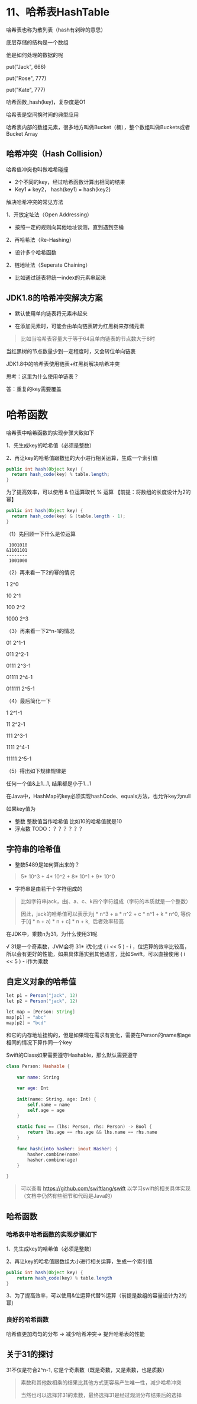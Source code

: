 # 11、哈希表HashTable

哈希表也称为散列表（hash有剁碎的意思）

底层存储的结构是一个数组

他是如何处理的数据的呢

put("Jack", 666)

put("Rose", 777)

put("Kate", 777)

哈希函数_hash(key)，复杂度是O1 

哈希表是空间换时间的典型应用

哈希表内部的数组元素，很多地方叫做Bucket（桶），整个数组叫做Buckets或者Bucket Array



## 哈希冲突（Hash Collision）

哈希值冲突也叫做哈希碰撞

- 2个不同的key，经过哈希函数计算出相同的结果
- Key1 ≠ key2， hash(key1) = hash(key2)

解决哈希冲突的常见方法

1、开放定址法（Open Addressing）

- 按照一定的规则向其他地址谈测，直到遇到空桶

2、再哈希法（Re-Hashing）

- 设计多个哈希函数

2、链地址法（Seperate Chaining）

- 比如通过链表将统一index的元素串起来



## JDK1.8的哈希冲突解决方案

- 默认使用单向链表将元素串起来

- 在添加元素时，可能会由单向链表转为红黑树来存储元素

> 比如当哈希表容量大于等于64且单向链表的节点数大于8时

当红黑树的节点数量少到一定程度时，又会转位单向链表

JDK1.8中的哈希表使用链表+红黑树解决哈希冲突

思考：这里为什么使用单链表？

答：重复的key需要覆盖



# 哈希函数

哈希表中哈希函数的实现步骤大致如下

1、先生成key的哈希值（必须是整数）

2、再让key的哈希值跟数组的大小进行相关运算，生成一个索引值

```java
public int hash(Object key) {
  return hash_code(key) % table.length;
}
```

为了提高效率，可以使用 & 位运算取代 % 运算 【前提：将数组的长度设计为2的幂】

```java
public int hash(Object key) {
  return hash_code(key) & (table.length - 1);
}
```
（1）先回顾一下什么是位运算

```
 1001010
&1101101
--------
 1001000
```

（2）再来看一下2的幂的情况

1         2^0

10       2^1

100     2^2

1000   2^3

（3）再来看一下2^n-1的情况

01           2^1-1

011         2^2-1

0111       2^3-1

01111     2^4-1

011111   2^5-1

（4）最后简化一下

1           2^1-1

11         2^2-1

111       2^3-1

1111     2^4-1

11111   2^5-1

（5）得出如下规律规律是

任何一个值&上1...1, 结果都是小于1...1    



在Java中，HashMap的key必须实现hashCode、equals方法，也允许key为null

如果key值为

- 整数
整数值当作哈希值
比如10的哈希值就是10
- 浮点数
TODO：？？？？？？



## 字符串的哈希值

- 整数5489是如何算出来的？

> 5* 10^3 + 4* 10^2 + 8* 10^1 + 9* 10^0

- 字符串是由若干个字符组成的
> 比如字符串jack，由j、a、c、k四个字符组成（字符的本质就是一个整数）
>
> 因此，jack的哈希值可以表示为j * n^3 + a * n^2 + c * n^1 + k * n^0, 等价于[(j * n + a) * n + c] * n + k,  后者效率较高

在JDK中，乘数n为31，为什么使用31呢

√ 31是一个奇素数，JVM会将 31* i优化成 ( i << 5 ) - i ，位运算的效率比较高，所以会有更好的性能，如果具体落实到其他语言，比如Swift，可以直接使用 ( i << 5 ) - i作为乘数



## 自定义对象的哈希值

```java
let p1 = Person("jack", 12)
let p2 = Person("jack", 12)

let map = [Person: String]
map[p1] = "abc"
map[p2] = "bcd"
```

和它的内存地址挂钩的，但是如果现在需求有变化，需要在Person的name和age相同的情况下算作同一个key



Swift的Class如果需要遵守Hashable，那么默认需要遵守

```swift
class Person: Hashable {
    
    var name: String
    
    var age: Int
    
    init(name: String, age: Int) {
        self.name = name
        self.age = age
    }
    
    static func == (lhs: Person, rhs: Person) -> Bool {
        return lhs.age == rhs.age && lhs.name == rhs.name
    }
    
    func hash(into hasher: inout Hasher) {
        hasher.combine(name)
        hasher.combine(age)
    }
    
}
```

> 可以查看 https://github.com/swiftlang/swift 以学习swift的相关具体实现 （文档中仍然有些细节和代码是Java的）



## 哈希函数

### 哈希表中哈希函数的实现步骤如下

1、先生成key的哈希值（必须是整数）

2、再让key的哈希值跟数组大小进行相关运算，生成一个索引值

```java
public int hash(Object key) {
	return hash_code(key) % table.length
}
```

3、为了提高效率，可以使用&位运算代替%运算（前提是数组的容量设计为2的幂）

 ### 良好的哈希函数

哈希值更加均匀的分布 -> 减少哈希冲突-> 提升哈希表的性能

## 关于31的探讨

31不仅是符合2^n-1, 它是个奇素数（既是奇数，又是素数，也是质数）

> 素数和其他数相乘的结果比其他方式更容易产生唯一性，减少哈希冲突
>
> 当然也可以选择非31的素数，最终选择31是经过观测分布结果后的选择



